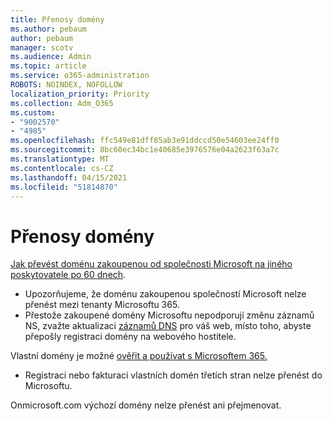 ```yaml
---
title: Přenosy domény
ms.author: pebaum
author: pebaum
manager: scotv
ms.audience: Admin
ms.topic: article
ms.service: o365-administration
ROBOTS: NOINDEX, NOFOLLOW
localization_priority: Priority
ms.collection: Adm_O365
ms.custom:
- "9002570"
- "4985"
ms.openlocfilehash: ffc549e81dff85ab3e91ddccd50e54603ee24ff0
ms.sourcegitcommit: 8bc60ec34bc1e40685e3976576e04a2623f63a7c
ms.translationtype: MT
ms.contentlocale: cs-CZ
ms.lasthandoff: 04/15/2021
ms.locfileid: "51814870"
---
```

# <a name="domain-transfers"></a>Přenosy domény

[Jak převést doménu zakoupenou od společnosti Microsoft na jiného poskytovatele po 60 dnech](https://docs.microsoft.com/microsoft-365/admin/get-help-with-domains/transfer-a-domain-from-microsoft-to-another-host).

- Upozorňujeme, že doménu zakoupenou společností Microsoft nelze přenést mezi tenanty Microsoftu 365.
- Přestože zakoupené domény Microsoftu nepodporují změnu záznamů NS, zvažte aktualizaci [záznamů DNS](https://docs.microsoft.com/microsoft-365/admin/dns/update-dns-records-to-retain-current-hosting-provider?view=o365-worldwide) pro váš web, místo toho, abyste přepošly registraci domény na webového hostitele.

Vlastní domény je možné [ověřit a používat s Microsoftem 365.](https://docs.microsoft.com/microsoft-365/admin/setup/add-domain?view=o365-worldwide)

- Registraci nebo fakturaci vlastních domén třetích stran nelze přenést do Microsoftu.

Onmicrosoft.com výchozí domény nelze přenést ani přejmenovat.
